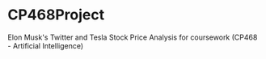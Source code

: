 # CP468Project
Elon Musk's Twitter and Tesla Stock Price Analysis for coursework (CP468 - Artificial Intelligence)
